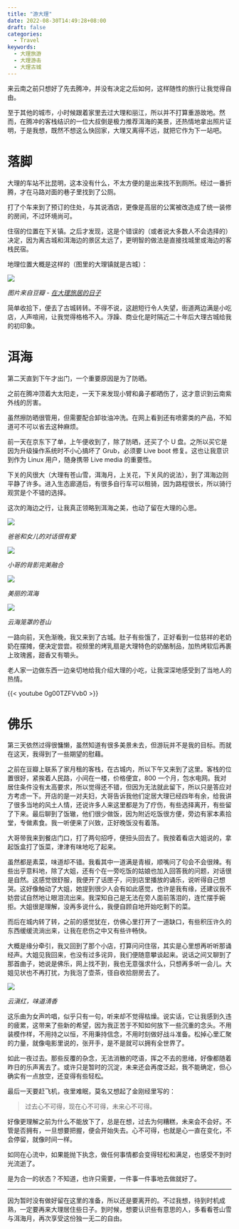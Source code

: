 ```yaml
---
title: "游大理"
date: 2022-08-30T14:49:28+08:00
draft: false
categories:
  - Travel
keywords:
  - 大理旅游
  - 大理游击
  - 大理古城
---
```


来云南之前只想好了先去腾冲，并没有决定之后如何，这样随性的旅行让我觉得自由。

至于其他的城市，小时候跟着家里去过大理和丽江，所以并不打算重游故地。然而，在腾冲的客栈结识的一位大叔倒是极力推荐洱海的美景，还热情地拿出照片证明，于是我想，既然不想这么快回家，大理又离得不远，就把它作为下一站吧。

# 落脚

大理的车站不比昆明，这本没有什么，不太方便的是出来找不到厕所。经过一番折腾，才在马路对面的巷子里找到了公厕。

打了个车来到了预订的住处，与其说酒店，更像是高层的公寓被改造成了统一装修的房间，不过环境尚可。

住宿的位置在下关镇。之后才发现，这是个错误的（或者说大多数人不会选择的）决定，因为离古城和洱海边的景区太远了，更明智的做法是直接找城里或海边的客栈民宿。

地理位置大概是这样的（图里的大理镇就是古城）：

![](https://static.iamgodot.com/content/images/20220831212838.png)

*图片来自豆瓣 - [在大理旅居的日子](https://www.douban.com/note/756350111/?_i=1952474HJ_1JTN)*

简单收拾下，便去了古城转转。不得不说，这趟短行令人失望，街道两边满是小吃店，人声喧闹，让我觉得格格不入。浮躁、商业化是时隔近二十年后大理古城给我的初印象。

# 洱海

第二天直到下午才出门，一个重要原因是为了防晒。

之前在腾冲顶着大太阳走，一天下来发现小臂和鼻子都晒伤了，这才意识到云南紫外线的厉害。

虽然擦防晒很管用，但需要配合卸妆油冲洗。在网上看到还有喷雾类的产品，不知道可不可以省去这种麻烦。

前一天在京东下了单，上午便收到了，除了防晒，还买了个 U 盘。之所以买它是因为升级操作系统时不小心搞坏了 Grub，必须要 Live boot 修复。这也让我意识到作为 Linux 用户，随身携带 Live media 的重要性。

下关的风很大（大理有苍山雪，洱海月，上关花，下关风的说法），到了洱海边则平静了许多。进入生态廊道后，有很多自行车可以租骑，因为路程很长，所以骑行观赏是个不错的选择。

这次的海边之行，让我真正领略到洱海之美，也动了留在大理的心思。

![](https://static.iamgodot.com/content/images/20220831213803.png)

*爸爸和女儿的对话很有爱*

![](https://static.iamgodot.com/content/images/20220831213659.png)

*小哥的背影完美融合*

![](https://static.iamgodot.com/content/images/20220831213623.png)

*美丽的洱海*

![](https://static.iamgodot.com/content/images/20220831213955.png)

*云海笼罩的苍山*

一路向前，天色渐晚，我又来到了古城。肚子有些饿了，正好看到一位慈祥的老奶奶在摆摊，便决定尝尝。视频里的烤乳扇是大理特色的奶酪制品，加热烤软后再裹上玫瑰酱，甜香又有嚼头。

老人家一边做东西一边亲切地给我介绍大理的小吃，让我深深地感受到了当地人的热情。

{{< youtube 0g00TZFVvb0 >}}

# 佛乐

第三天依然过得很慵懒，虽然知道有很多美景未去，但游玩并不是我的目标。而就在这天，我得到了一些期望的慰藉。

之前在豆瓣上联系了家月租的客栈，在古城内，所以下午又来到了这里。客栈的位置很好，紧挨着人民路，小间在一楼，价格便宜，800 一个月，包水电网。我对居住条件没有太高要求，所以觉得还不错，但因为无法就此留下，所以只是答应对方考虑一下。开店的是一对夫妇，大哥告诉我他们定居大理已经四年有余，给我讲了很多当地的风土人情，还说许多人来这里都是为了疗伤，有些选择离开，有些留了下来。最后聊到了饭辙，他们很少做饭，因为附近吃饭很方便，旁边有家本素拾堂，专做素食。我一听便来了兴致，正好晚饭没有着落。

大哥带我来到餐店门口，打了两句招呼，便扭头回去了。我按着看店大姐说的，拿起饭盒打了饭菜，津津有味地吃了起来。

虽然都是素菜，味道却不错。我看其中一道满是青椒，顺嘴问了句会不会很辣。有些出乎意料地，除了大姐，还有个在一旁吃饭的姑娘也加入回答我的问题，对话很是自然。这感觉很舒服，我便开了话匣子，问到店里播放的诵乐，说听得自己想哭。这好像触动了大姐，她提到很少人会有如此感觉，也许是我有缘，还建议我不妨尝试自然地让眼泪流出来。我深知自己是无法在旁人面前落泪的，连忙摆手婉拒。大姐很是理解，没再多说什么，我便自顾自地开始吃剩下的菜。

而后在城内转了转，之前的感觉犹在，仿佛心里打开了一道缺口，有些积压许久的东西缓缓流淌出来，让我在悲伤之中又有些许畅快。

大概是缘分牵引，我又回到了那个小店，打算问问住宿，其实是心里想再听听那诵经声。大姐见我回来，也没有过多诧异，我们便随意攀谈起来。说话之间又聊到了那首曲子，她说是佛乐，网上找不到，我也无意强求什么，只想再多听一会儿。大姐见状也不再打扰，为我泡了壶茶，径自收拾厨房去了。

![](https://static.iamgodot.com/content/images/20220902115139.png)

*云滇红，味道清香*

这乐曲为女声吟唱，似乎只有一句，听来却不觉得枯燥。说实话，它让我感到久违的疲累，这带来了些新的希望，因为我正苦于不知如何放下一些沉重的念头。不用装模作样，不用持之以恒，不用秉持信念，不用时刻做好战斗准备。松掉心里汇聚的力量，就像电影里说的，张开手，是不是就可以拥有全世界了。

如此一夜过去。那些反覆的杂念，无法消散的呓语，挥之不去的思绪，好像都随着昨日的乐声离去了。或许只是暂时的沉淀，未来还会再度泛起，我不能确定，但心确实有一点放空，还变得有些轻松。

最后一天要赶飞机，夜里难眠，莫名又想起了金刚经里写的：

> 过去心不可得，现在心不可得，未来心不可得。

好像更理解之前为什么不能放下了，总是在想，过去为何糟糕，未来会不会好。不管是否拥有，一旦想要把握，便会开始失去。心不可得，也就是心一直在变化，不会停留，就像时间一样。

如同在心流中，如果能抛下执念，做任何事情都会变得轻松和满足，也感受不到时光流逝了。

是为合一的状态？不知道，也许只需要，一件事一件事地去做就好了。

---

因为暂时没有做好留在这里的准备，所以还是要离开的。不过我想，待到时机成熟，一定要再来大理居住些日子。到时候，想要认识些有意思的人，多看看苍山雪与洱海月，再次享受这份独一无二的自由。
